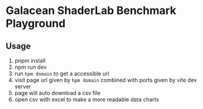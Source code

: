 # Galacean ShaderLab Benchmark Playground

## Usage

1. pnpm install
2. npm run dev
3. run `hpm domain` to get a accessible url
4. visit page url given by `hpm domain` combined with ports given by vite dev server
5. page will auto download a csv file
6. open csv with excel to make a more readable data charts
